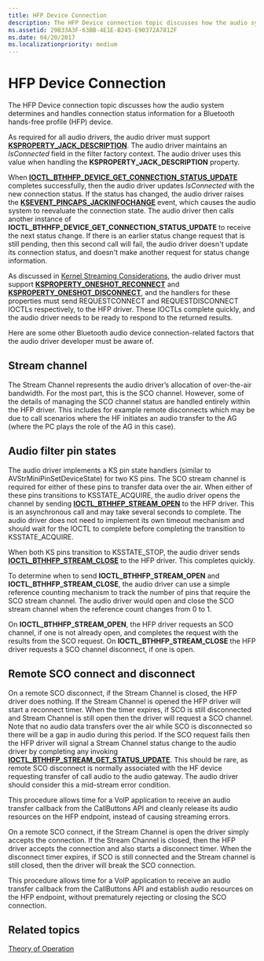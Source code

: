 ```yaml
---
title: HFP Device Connection
description: The HFP Device connection topic discusses how the audio system determines and handles connection status information for a Bluetooth hands-free profile (HFP) device.
ms.assetid: 29B33A3F-63BB-4E1E-B245-E90372A7812F
ms.date: 04/20/2017
ms.localizationpriority: medium
---
```


# HFP Device Connection


The HFP Device connection topic discusses how the audio system determines and handles connection status information for a Bluetooth hands-free profile (HFP) device.

As required for all audio drivers, the audio driver must support [**KSPROPERTY\_JACK\_DESCRIPTION**](./ksproperty-jack-description.md). The audio driver maintains an *IsConnected* field in the filter factory context. The audio driver uses this value when handling the **KSPROPERTY\_JACK\_DESCRIPTION** property.

When [**IOCTL\_BTHHFP\_DEVICE\_GET\_CONNECTION\_STATUS\_UPDATE**](/windows-hardware/drivers/ddi/bthhfpddi/ni-bthhfpddi-ioctl_bthhfp_device_get_connection_status_update) completes successfully, then the audio driver updates *IsConnected* with the new connection status. If the status has changed, the audio driver raises the [**KSEVENT\_PINCAPS\_JACKINFOCHANGE**](./ksevent-pincaps-jackinfochange.md) event, which causes the audio system to reevaluate the connection state. The audio driver then calls another instance of **IOCTL\_BTHHFP\_DEVICE\_GET\_CONNECTION\_STATUS\_UPDATE** to receive the next status change. If there is an earlier status change request that is still pending, then this second call will fail, the audio driver doesn't update its connection status, and doesn't make another request for status change information.

As discussed in [Kernel Streaming Considerations](kernel-streaming-considerations.md), the audio driver must support [**KSPROPERTY\_ONESHOT\_RECONNECT**](./ksproperty-oneshot-reconnect.md) and [**KSPROPERTY\_ONESHOT\_DISCONNECT**](./ksproperty-oneshot-disconnect.md), and the handlers for these properties must send REQUESTCONNECT and REQUESTDISCONNECT IOCTLs respectively, to the HFP driver. These IOCTLs complete quickly, and the audio driver needs to be ready to respond to the returned results.

Here are some other Bluetooth audio device connection-related factors that the audio driver developer must be aware of.

## <span id="Stream_channel"></span><span id="stream_channel"></span><span id="STREAM_CHANNEL"></span>Stream channel


The Stream Channel represents the audio driver’s allocation of over-the-air bandwidth. For the most part, this is the SCO channel. However, some of the details of managing the SCO channel status are handled entirely within the HFP driver. This includes for example remote disconnects which may be due to call scenarios where the HF initiates an audio transfer to the AG (where the PC plays the role of the AG in this case).

## <span id="Audio_filter_pin_states"></span><span id="audio_filter_pin_states"></span><span id="AUDIO_FILTER_PIN_STATES"></span>Audio filter pin states


The audio driver implements a KS pin state handlers (similar to AVStrMiniPinSetDeviceState) for two KS pins. The SCO stream channel is required for either of these pins to transfer data over the air. When either of these pins transitions to KSSTATE\_ACQUIRE, the audio driver opens the channel by sending [**IOCTL\_BTHHFP\_STREAM\_OPEN**](/windows-hardware/drivers/ddi/bthhfpddi/ni-bthhfpddi-ioctl_bthhfp_stream_open) to the HFP driver. This is an asynchronous call and may take several seconds to complete. The audio driver does not need to implement its own timeout mechanism and should wait for the IOCTL to complete before completing the transition to KSSTATE\_ACQUIRE.

When both KS pins transition to KSSTATE\_STOP, the audio driver sends [**IOCTL\_BTHHFP\_STREAM\_CLOSE**](/windows-hardware/drivers/ddi/bthhfpddi/ni-bthhfpddi-ioctl_bthhfp_stream_close) to the HFP driver. This completes quickly.

To determine when to send **IOCTL\_BTHHFP\_STREAM\_OPEN** and **IOCTL\_BTHHFP\_STREAM\_CLOSE**, the audio driver can use a simple reference counting mechanism to track the number of pins that require the SCO stream channel. The audio driver would open and close the SCO stream channel when the reference count changes from 0 to 1.

On **IOCTL\_BTHHFP\_STREAM\_OPEN**, the HFP driver requests an SCO channel, if one is not already open, and completes the request with the results from the SCO request. On **IOCTL\_BTHHFP\_STREAM\_CLOSE** the HFP driver requests a SCO channel disconnect, if one is open.

## <span id="Remote_SCO_connect_and_disconnect"></span><span id="remote_sco_connect_and_disconnect"></span><span id="REMOTE_SCO_CONNECT_AND_DISCONNECT"></span>Remote SCO connect and disconnect


On a remote SCO disconnect, if the Stream Channel is closed, the HFP driver does nothing. If the Stream Channel is opened the HFP driver will start a reconnect timer. When the timer expires, if SCO is still disconnected and Stream Channel is still open then the driver will request a SCO channel. Note that no audio data transfers over the air while SCO is disconnected so there will be a gap in audio during this period. If the SCO request fails then the HFP driver will signal a Stream Channel status change to the audio driver by completing any invoking [**IOCTL\_BTHHFP\_STREAM\_GET\_STATUS\_UPDATE**](/windows-hardware/drivers/ddi/bthhfpddi/ni-bthhfpddi-ioctl_bthhfp_stream_get_status_update). This should be rare, as remote SCO disconnect is normally associated with the HF device requesting transfer of call audio to the audio gateway. The audio driver should consider this a mid-stream error condition.

This procedure allows time for a VoIP application to receive an audio transfer callback from the CallButtons API and cleanly release its audio resources on the HFP endpoint, instead of causing streaming errors.

On a remote SCO connect, if the Stream Channel is open the driver simply accepts the connection. If the Stream Channel is closed, then the HFP driver accepts the connection and also starts a disconnect timer. When the disconnect timer expires, if SCO is still connected and the Stream channel is still closed, then the driver will break the SCO connection.

This procedure allows time for a VoIP application to receive an audio transfer callback from the CallButtons API and establish audio resources on the HFP endpoint, without prematurely rejecting or closing the SCO connection.

## <span id="related_topics"></span>Related topics
[Theory of Operation](theory-of-operation.md)